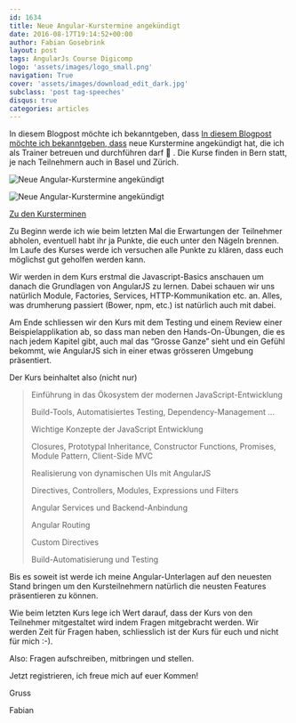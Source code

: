 ```yaml
---
id: 1634
title: Neue Angular-Kurstermine angekündigt
date: 2016-08-17T19:14:52+00:00
author: Fabian Gosebrink
layout: post
tags: AngularJs Course Digicomp 
logo: 'assets/images/logo_small.png'
navigation: True
cover: 'assets/images/download_edit_dark.jpg'
subclass: 'post tag-speeches'
disqus: true
categories: articles
---
```



In diesem Blogpost möchte ich bekanntgeben, dass [In diesem Blogpost möchte ich bekanntgeben, dass](https://www.digicomp.ch/) neue Kurstermine angekündigt hat, die ich als Trainer betreuen und durchführen darf 🙂 . Die Kurse finden in Bern statt, je nach Teilnehmern auch in Basel und Zürich.

![Neue Angular-Kurstermine angekündigt]({{site.baseurl}}assets/articles/2016-08-17/Schrift_farbig.png)

![Neue Angular-Kurstermine angekündigt]({{site.baseurl}}assets/articles/2016-08-17/Angular_With_Digicomp.png)

[Zu den Kursterminen](https://www.digicomp.ch/weiterbildung/softwareentwicklungs-trainings/web-und-mobile-app-entwicklung/webentwicklung/frontend-entwicklung-mit-angularjs)

Zu Beginn werde ich wie beim letzten Mal die Erwartungen der Teilnehmer abholen, eventuell habt ihr ja Punkte, die euch unter den Nägeln brennen. Im Laufe des Kurses werde ich versuchen alle Punkte zu klären, dass euch möglichst gut geholfen werden kann.

Wir werden in dem Kurs erstmal die Javascript-Basics anschauen um danach die Grundlagen von AngularJS zu lernen. Dabei schauen wir uns natürlich Module, Factories, Services, HTTP-Kommunikation etc. an. Alles, was drumherung passiert (Bower, npm, etc.) ist natürlich auch mit dabei.

Am Ende schliessen wir den Kurs mit dem Testing und einem Review einer Beispielapplikation ab, so dass man neben den Hands-On-Übungen, die es nach jedem Kapitel gibt, auch mal das &#8220;Grosse Ganze&#8221; sieht und ein Gefühl bekommt, wie AngularJS sich in einer etwas grösseren Umgebung präsentiert.

Der Kurs beinhaltet also (nicht nur)

> Einführung in das Ökosystem der modernen JavaScript-Entwicklung
> 
> Build-Tools, Automatisiertes Testing, Dependency-Management …
> 
> Wichtige Konzepte der JavaScript Entwicklung
> 
> Closures, Prototypal Inheritance, Constructor Functions, Promises, Module Pattern, Client-Side MVC
> 
> Realisierung von dynamischen UIs mit AngularJS
> 
> Directives, Controllers, Modules, Expressions und Filters
> 
> Angular Services und Backend-Anbindung
> 
> Angular Routing
> 
> Custom Directives
> 
> Build-Automatisierung und Testing

Bis es soweit ist werde ich meine Angular-Unterlagen auf den neuesten Stand bringen um den Kursteilnehmern natürlich die neusten Features präsentieren zu können.

Wie beim letzten Kurs lege ich Wert darauf, dass der Kurs von den Teilnehmer mitgestaltet wird indem Fragen mitgebracht werden. Wir werden Zeit für Fragen haben, schliesslich ist der Kurs für euch und nicht für mich :-).

Also: Fragen aufschreiben, mitbringen und stellen.

Jetzt registrieren, ich freue mich auf euer Kommen!

Gruss

Fabian